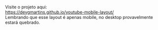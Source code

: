 Visite o projeto aqui: <br>
https://devgmartins.github.io/youtube-mobile-layout/ <br>
Lembrando que esse layout é apenas mobile, no desktop provavelmente estará quebrado.
